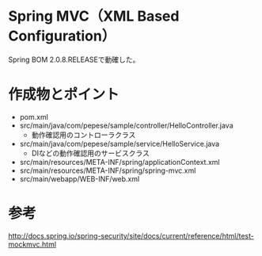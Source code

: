 Spring MVC（XML Based Configuration）
===

Spring BOM 2.0.8.RELEASEで動確した。

# 作成物とポイント

- pom.xml
- src/main/java/com/pepese/sample/controller/HelloController.java
  - 動作確認用のコントローラクラス
- src/main/java/com/pepese/sample/service/HelloService.java
  - DIなどの動作確認用のサービスクラス
- src/main/resources/META-INF/spring/applicationContext.xml
- src/main/resources/META-INF/spring/spring-mvc.xml
- src/main/webapp/WEB-INF/web.xml

# 参考

http://docs.spring.io/spring-security/site/docs/current/reference/html/test-mockmvc.html
